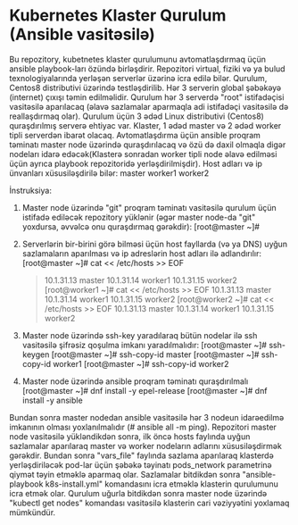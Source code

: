 # Kubernetes Klaster Qurulum (Ansible vasitəsilə)
Bu repozitory, kubetnetes klaster qurulumunu avtomatlaşdırmaq üçün ansible playbook-ları özündə birləşdirir. Repozitori virtual, fiziki və ya bulud texnologiyalarında yerləşən serverlər üzərinə icra edilə bilər. Qurulum, Centos8 distributivi üzərində testləşdirilib. Hər 3 serverin global şəbəkəyə (internet) çıxışı təmin edilməlidir. Qurulum hər 3 serverdə "root" istifadəçisi vasitəsilə aparılacaq (əlavə sazlamalar aparmaqla adi istifadəçi vasitəsilə də reallaşdırmaq olar). Qurulum üçün 3 ədəd Linux distributivi (Centos8) quraşdırılmış serverə ehtiyac var.  Klaster, 1 ədəd master və 2   ədəd worker tipli serverdən ibarət olacaq. Avtomatlaşdırma üçün ansible proqram təminatı master node üzərində quraşdırılacaq və özü də daxil olmaqla digər nodeları idarə edəcək(Klasterə sonradan worker tipli node əlavə edilməsi üçün ayrıca playbook repozitoridə yerləşdirilmişdir). Host adları və ip ünvanları xüsusiləşdirilə bilər:
   master
   worker1
   worker2

İnstruksiya:

1. Master node üzərində "git" proqram təminatı vasitəsilə qurulum üçün istifadə ediləcək repozitory yüklənir (əgər master node-da "git" yoxdursa, əvvəlcə onu quraşdırmaq gərəkdir):
   [root@master ~]# 

2. Serverlərin bir-birini görə bilməsi üçün host fayllarda (və ya DNS) uyğun sazlamaların aparılması və ip adreslərin host adları ilə adlandırılır:
   [root@master ~]# cat << /etc/hosts >> EOF
    > 10.1.31.13		master
    > 10.1.31.14		worker1
    > 10.1.31.15		worker2
  [root@worker1 ~]# cat << /etc/hosts >> EOF
    > 10.1.31.13		master
    > 10.1.31.14		worker1
    > 10.1.31.15		worker2
  [root@worker2 ~]# cat << /etc/hosts >> EOF
    > 10.1.31.13		master
    > 10.1.31.14		worker1
    > 10.1.31.15		worker2

3. Master node üzərində ssh-key yaradılaraq bütün nodelar ilə ssh vasitəsilə şifrəsiz qoşulma imkanı yaradılmalıdır:
   [root@master ~]# ssh-keygen
   [root@master ~]# ssh-copy-id master
   [root@master ~]# ssh-copy-id worker1
   [root@master ~]# ssh-copy-id worker2

4. Master node üzərində ansible proqram təminatı quraşdırılmalı
   [root@master ~]# dnf install -y epel-release
   [root@master ~]# dnf install -y ansible
   

Bundan sonra master nodedan ansible vasitəsilə hər 3 nodeun idarəedilmə imkanının olması yoxlanılmalıdır (# ansible all -m ping).
Repozitori master node vasitəsilə yükləndikdən sonra, ilk öncə hosts faylında uyğun sazlamalar aparılaraq master və worker nodeların adlarını xüsusiləşdirmək gərəkdir. Bundan sonra "vars_file" faylında sazlama aparılaraq klasterdə yerləşdiriləcək pod-lar üçün şəbəkə təyinatı pods_network parametrinə qiymət təyin etməklə aparmaq olar. Sazlamalar bitdikdən sonra "ansible-playbook k8s-install.yml" komandasını icra etməklə klasterin qurulumunu icra etmək olar. Qurulum uğurla bitdikdən sonra master node üzərində "kubectl get nodes" komandası vasitəsilə klasterin cari vəziyyətini yoxlamaq mümkündür.